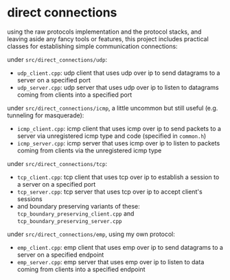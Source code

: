 # direct connections
using the raw protocols implementation and the protocol stacks, and leaving aside any fancy tools or features, this project includes practical classes for establishing simple communication connections:

under `src/direct_connections/udp`:
* `udp_client.cpp`: udp client that uses udp over ip to send datagrams to a server on a specified port
* `udp_server.cpp`: udp server that uses udp over ip to listen to datagrams coming from clients into a specified port

under `src/direct_connections/icmp`, a little uncommon but still useful (e.g. tunneling for masquerade):
* `icmp_client.cpp`: icmp client that uses icmp over ip to send packets to a server via unregistered icmp type and code (specified in `common.h`)
* `icmp_server.cpp`: icmp server that uses icmp over ip to listen to packets coming from clients via the unregistered icmp type

under `src/direct_connections/tcp`:
* `tcp_client.cpp`: tcp client that uses tcp over ip to establish a session to a server on a specified port
* `tcp_server.cpp`: tcp server that uses tcp over ip to accept client's sessions
* and boundary preserving variants of these: `tcp_boundary_preserving_client.cpp` and `tcp_boundary_preserving_server.cpp`

under `src/direct_connections/emp`, using my own protocol:
* `emp_client.cpp`: emp client that uses emp over ip to send datagrams to a server on a specified endpoint
* `emp_server.cpp`: emp server that uses emp over ip to listen to data coming from clients into a specified endpoint
